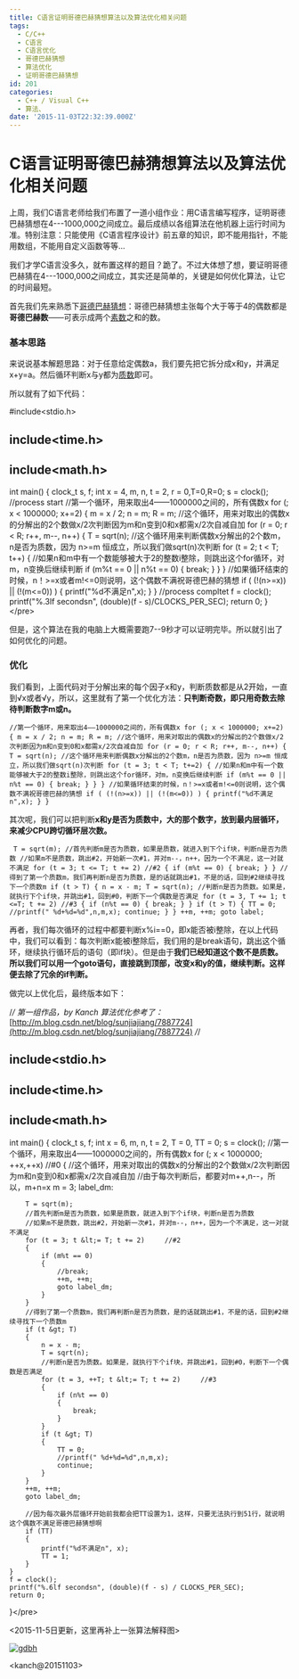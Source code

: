 ```yaml
---
title: C语言证明哥德巴赫猜想算法以及算法优化相关问题
tags:
  - C/C++
  - C语言
  - C语言优化
  - 哥德巴赫猜想
  - 算法优化
  - 证明哥德巴赫猜想
id: 201
categories:
  - C++ / Visual C++
  - 算法、
date: '2015-11-03T22:32:39.000Z'
---
```


# C语言证明哥德巴赫猜想算法以及算法优化相关问题

上周，我们C语言老师给我们布置了一道小组作业：用C语言编写程序，证明哥德巴赫猜想在4---1000,000之间成立。最后成绩以各组算法在他机器上运行时间为准。特别注意：只能使用《C语言程序设计》前五章的知识，即不能用指针，不能用数组，不能用自定义函数等等...

我们才学C语言没多久，就布置这样的题目？跪了。不过大体想了想，要证明哥德巴赫猜在4---1000,000之间成立，其实还是简单的，关键是如何优化算法，让它的时间最短。

首先我们先来熟悉下[哥德巴赫猜想](https://zh.wikipedia.org/wiki/%E5%93%A5%E5%BE%B7%E5%B7%B4%E8%B5%AB%E7%8C%9C%E6%83%B3)：哥德巴赫猜想主张每个大于等于4的偶数都是**哥德巴赫数**——可表示成两个[素数](https://zh.wikipedia.org/wiki/%E7%B4%A0%E6%95%B0)之和的数。

### 基本思路

来说说基本解题思路：对于任意给定偶数a，我们要先把它拆分成x和y，并满足x+y=a。然后循环判断x与y都为[质数](https://zh.wikipedia.org/wiki/%E7%B4%A0%E6%95%B0)即可。

所以就有了如下代码：

\#include&lt;stdio.h&gt;

## include&lt;time.h&gt;

## include&lt;math.h&gt;

int main\(\) { clock\_t s, f; int x = 4, m, n, t = 2, r = 0,T=0,R=0; s = clock\(\); //process start //第一个循环，用来取出4——1000000之间的，所有偶数x for \(; x &lt; 1000000; x+=2\) { m = x / 2; n = m; R = m; //这个循环，用来对取出的偶数x的分解出的2个数做x/2次判断因为m和n变到0和x都需x/2次自减自加 for \(r = 0; r &lt; R; r++, m--, n++\) { T = sqrt\(n\); //这个循环用来判断偶数x分解出的2个数m，n是否为质数，因为 n&gt;=m 恒成立，所以我们做sqrt\(n\)次判断 for \(t = 2; t &lt; T; t++\) { //如果n和m中有一个数能够被大于2的整数i整除，则跳出这个for循环，对m，n变换后继续判断 if \(m%t == 0 \|\| n%t == 0\) { break; } } } //如果循环结束的时候，n！&gt;=x或者m!&lt;=0则说明，这个偶数不满祝哥德巴赫的猜想 if \( \(!\(n&gt;=x\)\) \|\| \(!\(m&lt;=0\)\) \) { printf\("%d不满足n",x\); } } //process compltet f = clock\(\); printf\("%.3lf secondsn", \(double\)\(f - s\)/CLOCKS\_PER\_SEC\); return 0; }&lt;/pre&gt;  

但是，这个算法在我的电脑上大概需要跑7--9秒才可以证明完毕。所以就引出了如何优化的问题。

### 优化

我们看到，上面代码对于分解出来的每个因子x和y，判断质数都是从2开始，一直到√x或者√y，所以，这里就有了第一个优化方法：**只判断奇数，即只用奇数去除待判断数字m或n。**

```
//第一个循环，用来取出4——1000000之间的，所有偶数x for (; x < 1000000; x+=2) { m = x / 2; n = m; R = m; //这个循环，用来对取出的偶数x的分解出的2个数做x/2次判断因为m和n变到0和x都需x/2次自减自加 for (r = 0; r < R; r++, m--, n++) { T = sqrt(n); //这个循环用来判断偶数x分解出的2个数m，n是否为质数，因为 n>=m 恒成立，所以我们做sqrt(n)次判断 for (t = 3; t < T; t+=2) { //如果n和m中有一个数能够被大于2的整数i整除，则跳出这个for循环，对m，n变换后继续判断 if (m%t == 0 || n%t == 0) { break; } } } //如果循环结束的时候，n！>=x或者m!<=0则说明，这个偶数不满祝哥德巴赫的猜想 if ( (!(n>=x)) || (!(m<=0)) ) { printf("%d不满足n",x); } }
```

其次呢，我们可以把判断**x和y是否为质数中，大的那个数字，放到最内层循环，来减少CPU跨切循环层次数。**

```
 T = sqrt(m); //首先判断m是否为质数，如果是质数，就进入到下个if块，判断n是否为质数 //如果m不是质数，跳出#2，开始新一次#1，并对m--，n++，因为一个不满足，这一对就不满足 for (t = 3; t <= T; t += 2) //#2 { if (m%t == 0) { break; } } //得到了第一个质数m，我们再判断n是否为质数，是的话就跳出#1，不是的话，回到#2继续寻找下一个质数m if (t > T) { n = x - m; T = sqrt(n); //判断n是否为质数。如果是，就执行下个if块，并跳出#1，回到#0，判断下一个偶数是否满足 for (t = 3, T += 1; t <=T; t += 2) //#3 { if (n%t == 0) { break; } } if (t > T) { TT = 0; //printf(" %d+%d=%d",n,m,x); continue; } } ++m, ++m; goto label; 
```

再者，我们每次循环的过程中都要判断x%i==0，即x能否被i整除，在以上代码中，我们可以看到：每次判断x能被i整除后，我们用的是break语句，跳出这个循环，继续执行循环后的语句（即if块）。但是由于**我们已经知道这个数不是质数。所以我们可以用一个goto语句，直接跳到顶部，改变x和y的值，继续判断。这样便去除了冗余的if判断。**

做完以上优化后，最终版本如下：

/_/ 第一组作品，by Kanch 算法优化参考了：_[http://m.blog.csdn.net/blog/sunjiajiang/7887724](http://m.blog.csdn.net/blog/sunjiajiang/7887724) _/_/

## include&lt;stdio.h&gt;

## include&lt;time.h&gt;

## include&lt;math.h&gt;

int main\(\) { clock\_t s, f; int x = 6, m, n, t = 2, T = 0, TT = 0; s = clock\(\); //第一个循环，用来取出4——1000000之间的，所有偶数x for \(; x &lt; 1000000; ++x,++x\) //\#0 { //这个循环，用来对取出的偶数x的分解出的2个数做x/2次判断因为m和n变到0和x都需x/2次自减自加 //由于每次判断后，都要对m++,n--，所以，m+n=x m = 3; label\_dm:

```text
    T = sqrt(m);
    //首先判断m是否为质数，如果是质数，就进入到下个if块，判断n是否为质数
    //如果m不是质数，跳出#2，开始新一次#1，并对m--，n++，因为一个不满足，这一对就不满足
    for (t = 3; t &lt;= T; t += 2)     //#2
    {
        if (m%t == 0)
        {
            //break;
            ++m, ++m;
            goto label_dm;
        }
    }
    //得到了第一个质数m，我们再判断n是否为质数，是的话就跳出#1，不是的话，回到#2继续寻找下一个质数m
    if (t &gt; T)
    {
        n = x - m;
        T = sqrt(n);
        //判断n是否为质数。如果是，就执行下个if块，并跳出#1，回到#0，判断下一个偶数是否满足
        for (t = 3, ++T; t &lt;= T; t += 2)     //#3
        {
            if (n%t == 0)
            {
                break;
            }
        }
        if (t &gt; T)
        {
            TT = 0;
            //printf(" %d+%d=%d",n,m,x);
            continue;
        }
    }
    ++m, ++m;
    goto label_dm;

    //因为每次最外层循环开始前我都会把TT设置为1，这样，只要无法执行到51行，就说明这个偶数不满足哥德巴赫猜想啊
    if (TT)
    {
        printf("%d不满足n", x);
        TT = 1;
    }
}
f = clock();
printf("%.6lf secondsn", (double)(f - s) / CLOCKS_PER_SEC);
return 0;
```

}&lt;/pre&gt;  

&lt;2015-11-5日更新，这里再补上一张算法解释图&gt;

[![gdbh](https://raw.githubusercontent.com/ankanch/blog/master/images/wp-content/uploads/2015/11/gdbh.png)](https://raw.githubusercontent.com/ankanch/blog/master/images/wp-content/uploads/2015/11/gdbh.png)

&lt;kanch@20151103&gt;

